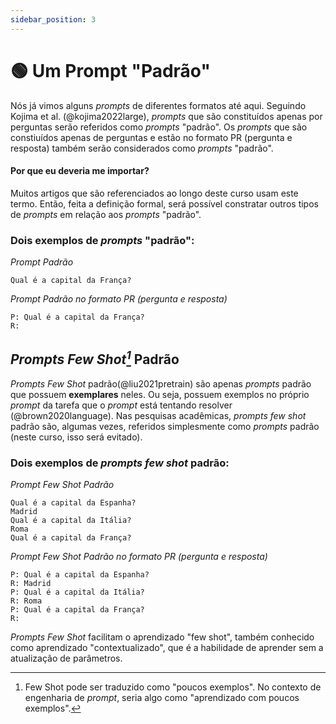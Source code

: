 ```yaml
---
sidebar_position: 3
---
```


# 🟢 Um Prompt "Padrão"

Nós já vimos alguns *prompts* de diferentes formatos até aqui.
Seguindo Kojima et al. (@kojima2022large), *prompts* que são constituídos apenas por perguntas serão referidos como *prompts* "padrão". Os *prompts* que são constiuídos apenas de perguntas e estão no formato PR (pergunta e resposta) também serão considerados como *prompts* "padrão". 

#### Por que eu deveria me importar?

Muitos artigos que são referenciados ao longo deste curso usam este termo.
Então, feita a definição formal, será possível constratar outros tipos de *prompts* em relação aos *prompts* "padrão".

### Dois exemplos de *prompts* "padrão":


_Prompt Padrão_
```
Qual é a capital da França?
```

_Prompt Padrão no formato PR (pergunta e resposta)_
```
P: Qual é a capital da França?
R:
```

## *Prompts Few Shot[^1]* Padrão

*Prompts Few Shot* padrão(@liu2021pretrain) são apenas *prompts* padrão que possuem **exemplares** neles. Ou seja, possuem exemplos no próprio *prompt* da tarefa que o *prompt* está tentando resolver (@brown2020language). Nas pesquisas acadêmicas, *prompts few shot* padrão são, algumas vezes, referidos simplesmente como *prompts* padrão (neste curso, isso será evitado).


### Dois exemplos de *prompts few shot* padrão:

_Prompt Few Shot Padrão_

```
Qual é a capital da Espanha?
Madrid
Qual é a capital da Itália?
Roma
Qual é a capital da França?
```

_Prompt Few Shot Padrão no formato PR (pergunta e resposta)_
```
P: Qual é a capital da Espanha?
R: Madrid
P: Qual é a capital da Itália?
R: Roma
P: Qual é a capital da França?
R:
```

*Prompts Few Shot* facilitam o aprendizado "few shot", também conhecido como aprendizado "contextualizado", que é a habilidade de aprender sem a atualização de parâmetros.

[^1]: Few Shot pode ser traduzido como "poucos exemplos". No contexto de engenharia de *prompt*, seria algo como "aprendizado com poucos exemplos".

